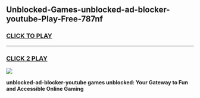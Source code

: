 
## Unblocked-Games-unblocked-ad-blocker-youtube-Play-Free-787nf
<h3>
<a href="https://premium76.site?title=unblocked-ad-blocker-youtube&ref=21A">CLICK TO PLAY</a></h3>
<hr>

<h3>
<a href="https://premium76.site?title=unblocked-ad-blocker-youtube&ref=21A">CLICK 2 PLAY</a>
  
</h3>

<a href="https://premium76.site?title=unblocked-ad-blocker-youtube&ref=21A"><img src="https://clearcache.store/games.png"></a>


**unblocked-ad-blocker-youtube games unblocked: Your Gateway to Fun and Accessible Online Gaming**
